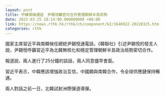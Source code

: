 ```yaml
---
layout: post
title: 中韓領袖通話　尹錫悅籲密切合作管理朝鮮半島局勢
date: 2022-03-25 18:14:00.000000000 +08:00
link: https://news.rthk.hk/rthk/ch/component/k2/1640922-20220325.htm
categories: rthk
---
```


國家主席習近平與南韓候任總統尹錫悅通電話，《韓聯社》引述尹錫悅的發言人說，尹錫悅呼籲習近平為北韓無核化和穩定管理朝鮮半島政治局勢密切合作。

報道說，兩人進行了25分鐘的談話，兩人同意儘早會面。

習近平表示，中韓應該增強政治互信，中國願與南韓合作，令全球供應鏈保持暢通。

兩人對話之前一日，北韓試射洲際彈道導彈。
